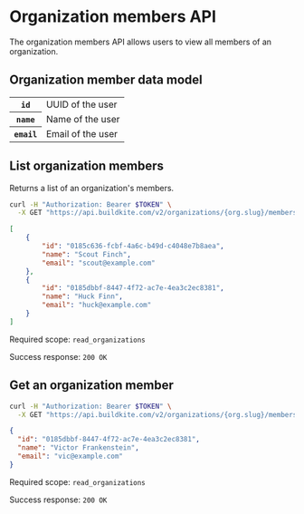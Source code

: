 # Organization members API

The organization members API allows users to view all members of an organization.

## Organization member data model

<table class="responsive-table">
<tbody>
  <tr><th><code>id</code></th><td>UUID of the user</td></tr>
  <tr><th><code>name</code></th><td>Name of the user</tr>
  <tr><th><code>email</code></th><td>Email of the user</td></tr>
</tbody>
</table>

## List organization members

Returns a list of an organization's members.

```bash
curl -H "Authorization: Bearer $TOKEN" \
  -X GET "https://api.buildkite.com/v2/organizations/{org.slug}/members"
```

```json
[
	{
		"id": "0185c636-fcbf-4a6c-b49d-c4048e7b8aea",
		"name": "Scout Finch",
		"email": "scout@example.com"
	},
	{
		"id": "0185dbbf-8447-4f72-ac7e-4ea3c2ec8381",
		"name": "Huck Finn",
		"email": "huck@example.com"
	}
]
```

Required scope: `read_organizations`

Success response: `200 OK`

## Get an organization member

```bash
curl -H "Authorization: Bearer $TOKEN" \
  -X GET "https://api.buildkite.com/v2/organizations/{org.slug}/members/{user.uuid}"
```

```json
{
  "id": "0185dbbf-8447-4f72-ac7e-4ea3c2ec8381",
  "name": "Victor Frankenstein",
  "email": "vic@example.com"
}
```

Required scope: `read_organizations`

Success response: `200 OK`

